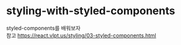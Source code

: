 # styling-with-styled-components
styled-components를 배워보자   
참고 https://react.vlpt.us/styling/03-styled-components.html
